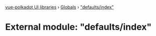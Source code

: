 [vue-polkadot UI libraries](../README.md) › [Globals](../globals.md) › ["defaults/index"](_defaults_index_.md)

# External module: "defaults/index"


